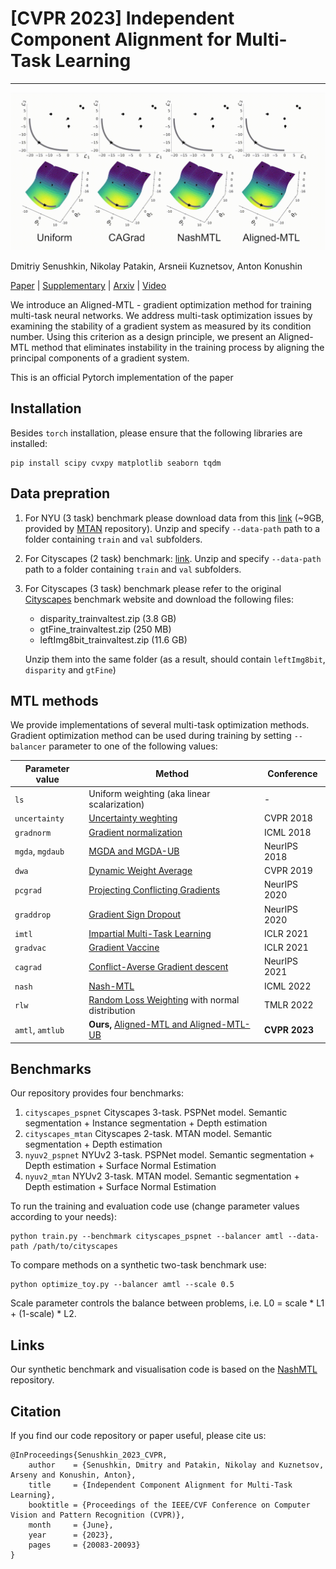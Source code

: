 # [CVPR 2023] Independent Component Alignment for Multi-Task Learning

--- 

[![Preview animation](images/preview.gif)](https://www.youtube.com/watch?v=mDSPJsrLu1g)

Dmitriy Senushkin, Nikolay Patakin, Arsneii Kuznetsov, Anton Konushin

[Paper](https://openaccess.thecvf.com/content/CVPR2023/papers/Senushkin_Independent_Component_Alignment_for_Multi-Task_Learning_CVPR_2023_paper.pdf) 
| [Supplementary](https://openaccess.thecvf.com/content/CVPR2023/supplemental/Senushkin_Independent_Component_Alignment_CVPR_2023_supplemental.pdf) 
| [Arxiv](https://arxiv.org/abs/2305.19000) 
| [Video](https://www.youtube.com/watch?v=mDSPJsrLu1g)


We introduce an Aligned-MTL - gradient optimization method for training multi-task neural networks. 
We address multi-task optimization issues by examining the stability of a gradient system as measured by its condition number. Using this criterion as a design principle, we present an Aligned-MTL method that eliminates instability in the training process by aligning the principal components of a gradient system. 

This is an official Pytorch implementation of the paper

## Installation

Besides `torch` installation, please ensure that the following libraries are installed:
    
    pip install scipy cvxpy matplotlib seaborn tqdm

## Data prepration

1) For NYU (3 task) benchmark please download data from this [link](https://www.dropbox.com/sh/86nssgwm6hm3vkb/AACrnUQ4GxpdrBbLjb6n-mWNa?dl=0) (~9GB, provided by [MTAN](https://github.com/lorenmt/mtan) repository). 
Unzip and specify `--data-path` path to a folder containing `train` and `val` subfolders.  

2) For Cityscapes (2 task) benchmark: [link](https://www.dropbox.com/sh/gaw6vh6qusoyms6/AADwWi0Tp3E3M4B2xzeGlsEna?dl=0).
Unzip and specify `--data-path` path to a folder containing `train` and `val` subfolders.

3) For Cityscapes (3 task) benchmark please refer to the original [Cityscapes](https://www.cityscapes-dataset.com/) benchmark website and
download the following files:

   - disparity_trainvaltest.zip (3.8 GB)
   - gtFine_trainvaltest.zip (250 MB)
   - leftImg8bit_trainvaltest.zip (11.6 GB)

    Unzip them into the same folder (as a result, should contain `leftImg8bit`, `disparity` and `gtFine`) 

## MTL methods

We provide implementations of several multi-task optimization methods. Gradient optimization method can 
be used during training by setting `--balancer` parameter to one of the following values: 

| Parameter value  | Method                                                                                                                                                                                  | Conference    |
|------------------|-----------------------------------------------------------------------------------------------------------------------------------------------------------------------------------------|---------------|
| `ls`             | Uniform weighting (aka linear scalarization)                                                                                                                                            | -             |
| `uncertainty`    | [Uncertainty weghting](https://arxiv.org/abs/1705.07115)                                                                                                                                | CVPR 2018     |
| `gradnorm`       | [Gradient normalization](https://arxiv.org/pdf/1711.02257.pdf)                                                                                                                          | ICML 2018     |
| `mgda`, `mgdaub` | [MGDA and MGDA-UB](https://arxiv.org/abs/1810.04650)                                                                                                                                    | NeurIPS 2018  |
| `dwa`            | [Dynamic Weight Average](https://arxiv.org/abs/1803.10704)                                                                                                                              | CVPR 2019     |
| `pcgrad`         | [Projecting Conflicting Gradients]( https://arxiv.org/pdf/2001.06782.pdf)                                                                                                               | NeurIPS 2020  |
| `graddrop`       | [Gradient Sign Dropout](https://arxiv.org/abs/2010.06808)                                                                                                                               | NeurIPS 2020  |
| `imtl`           | [Impartial Multi-Task Learning](https://openreview.net/forum?id=IMPnRXEWpvr)                                                                                                            | ICLR 2021     |
| `gradvac`        | [Gradient Vaccine](https://arxiv.org/abs/2010.05874)                                                                                                                                    | ICLR 2021     |
| `cagrad`         | [Conflict-Averse Gradient descent](https://arxiv.org/abs/2110.14048)                                                                                                                    | NeurIPS 2021  |
| `nash`           | [Nash-MTL](https://arxiv.org/abs/2202.01017)                                                                                                                                            | ICML 2022     |
| `rlw`            | [Random Loss Weighting](https://arxiv.org/abs/2111.10603) with normal distribution                                                                                                      | TMLR 2022     |
| `amtl`, `amtlub` | **Ours,** [Aligned-MTL and Aligned-MTL-UB](https://openaccess.thecvf.com/content/CVPR2023/papers/Senushkin_Independent_Component_Alignment_for_Multi-Task_Learning_CVPR_2023_paper.pdf) | **CVPR 2023** |

## Benchmarks

Our repository provides four benchmarks:

1. `cityscapes_pspnet` Cityscapes 3-task. PSPNet model. Semantic segmentation + Instance segmentation + Depth estimation
2. `cityscapes_mtan` Cityscapes 2-task. MTAN model. Semantic segmentation + Depth estimation
3. `nyuv2_pspnet` NYUv2 3-task. PSPNet model. Semantic segmentation + Depth estimation + Surface Normal Estimation
4. `nyuv2_mtan` NYUv2 3-task. MTAN model. Semantic segmentation + Depth estimation + Surface Normal Estimation

To run the training and evaluation code use (change parameter values according to your needs):

    python train.py --benchmark cityscapes_pspnet --balancer amtl --data-path /path/to/cityscapes

To compare methods on a synthetic two-task benchmark use:

    python optimize_toy.py --balancer amtl --scale 0.5

Scale parameter controls the balance between problems, i.e. L0 = scale * L1 + (1-scale) * L2. 
 

## Links

Our synthetic benchmark and visualisation code is based on the [NashMTL](https://github.com/AvivNavon/nash-mtl) repository.

## Citation

If you find our code repository or paper useful, please cite us:

    @InProceedings{Senushkin_2023_CVPR,
        author    = {Senushkin, Dmitry and Patakin, Nikolay and Kuznetsov, Arseny and Konushin, Anton},
        title     = {Independent Component Alignment for Multi-Task Learning},
        booktitle = {Proceedings of the IEEE/CVF Conference on Computer Vision and Pattern Recognition (CVPR)},
        month     = {June},
        year      = {2023},
        pages     = {20083-20093}
    }